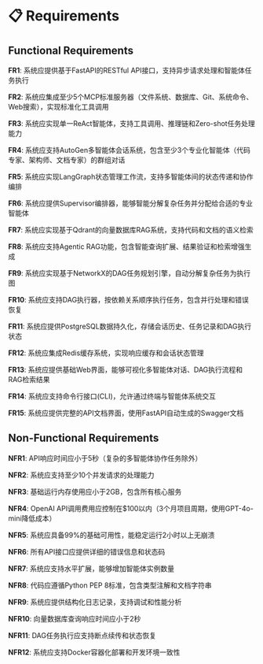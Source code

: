 # 📋 Requirements

## Functional Requirements

**FR1**: 系统应提供基于FastAPI的RESTful API接口，支持异步请求处理和智能体任务执行

**FR2**: 系统应集成至少5个MCP标准服务器（文件系统、数据库、Git、系统命令、Web搜索），实现标准化工具调用

**FR3**: 系统应实现单一ReAct智能体，支持工具调用、推理链和Zero-shot任务处理能力

**FR4**: 系统应支持AutoGen多智能体会话系统，包含至少3个专业化智能体（代码专家、架构师、文档专家）的群组对话

**FR5**: 系统应实现LangGraph状态管理工作流，支持多智能体间的状态传递和协作编排

**FR6**: 系统应提供Supervisor编排器，能够智能分解复杂任务并分配给合适的专业智能体

**FR7**: 系统应实现基于Qdrant的向量数据库RAG系统，支持代码和文档的语义检索

**FR8**: 系统应支持Agentic RAG功能，包含智能查询扩展、结果验证和检索增强生成

**FR9**: 系统应实现基于NetworkX的DAG任务规划引擎，自动分解复杂任务为执行图

**FR10**: 系统应支持DAG执行器，按依赖关系顺序执行任务，包含并行处理和错误恢复

**FR11**: 系统应提供PostgreSQL数据持久化，存储会话历史、任务记录和DAG执行状态

**FR12**: 系统应集成Redis缓存系统，实现响应缓存和会话状态管理

**FR13**: 系统应提供基础Web界面，能够可视化多智能体对话、DAG执行流程和RAG检索结果

**FR14**: 系统应支持命令行接口(CLI)，允许通过终端与智能体系统交互

**FR15**: 系统应提供完整的API文档界面，使用FastAPI自动生成的Swagger文档

## Non-Functional Requirements

**NFR1**: API响应时间应小于5秒（复杂的多智能体协作任务除外）

**NFR2**: 系统应支持至少10个并发请求的处理能力

**NFR3**: 基础运行内存使用应小于2GB，包含所有核心服务

**NFR4**: OpenAI API调用费用应控制在$100以内（3个月项目周期，使用GPT-4o-mini降低成本）

**NFR5**: 系统应具备99%的基础可用性，能稳定运行2小时以上无崩溃

**NFR6**: 所有API接口应提供详细的错误信息和状态码

**NFR7**: 系统应支持水平扩展，能够增加智能体实例数量

**NFR8**: 代码应遵循Python PEP 8标准，包含类型注解和文档字符串

**NFR9**: 系统应提供结构化日志记录，支持调试和性能分析

**NFR10**: 向量数据库查询响应时间应小于2秒

**NFR11**: DAG任务执行应支持断点续传和状态恢复

**NFR12**: 系统应支持Docker容器化部署和开发环境一致性
